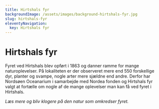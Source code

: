 ```yaml
---
title: Hirtshals fyr
backgroundImage: /assets/images/background-hirtshals-fyr.jpg
slug: hirtshals-fyr
eleventyNavigation:
  key: Hirtshals fyr
---
```

# Hirtshals fyr

Fyret ved Hirtshals blev opført i 1863 og danner ramme for mange naturoplevelser. På lokaliteten er der observeret mere end 550 forskellige dyr, planter og svampe, nogle arter mere sjældne end andre. Derfor har Nordsøen Oceanarium i samarbejde med Nordea fonden og Hirtshals fyr valgt at fortælle om nogle af de mange oplevelser man kan få ved fyret i Hirtshals.

_Læs mere og bliv klogere på den natur som omkredser fyret._
